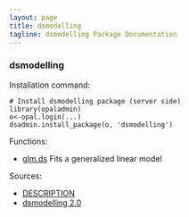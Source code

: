 ```yaml
---
layout: page
title: dsmodelling
tagline: dsmodelling Package Documentation
---
```



### dsmodelling

Installation command:

	# Install dsmodelling package (server side)
	library(opaladmin)
	o<-opal.login(...)
	dsadmin.install_package(o, 'dsmodelling')

Functions:


* [glm.ds](glm.ds.html) Fits a generalized linear model

Sources:

* [DESCRIPTION](https://raw.github.com/datashield/dsmodelling/2.0/DESCRIPTION)
* [dsmodelling 2.0](https://github.com/datashield/dsmodelling/tree/2.0)
